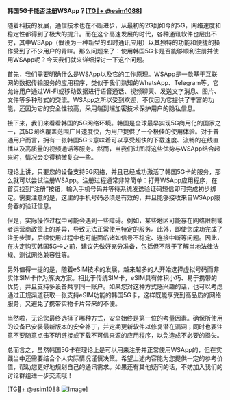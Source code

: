 **韩国5G卡能否注册WSApp？[[TG💪+ @esim1088](https://t.me/s/esim1088)]**

随着科技的发展，通信技术也在不断进步，从最初的2G到如今的5G，网络速度和稳定性都得到了极大的提升。而在这个高速发展的时代，各种通讯软件也层出不穷，其中WSApp（假设为一种新型的即时通讯应用）以其独特的功能和便捷的操作受到了不少用户的青睐。那么问题来了：使用韩国5G卡是否能够顺利注册并使用WSApp呢？今天我们就来详细探讨一下这个问题。

首先，我们需要明确什么是WSApp以及它的工作原理。WSApp是一款基于互联网的数据传输服务的应用程序，类似于我们熟知的WhatsApp、Telegram等。它允许用户通过Wi-Fi或移动数据进行语音通话、视频聊天、发送文字消息、图片、文件等多种形式的交流。WSApp之所以受到欢迎，不仅因为它提供了丰富的功能，还因为它的安全性较高，采用端到端加密技术保护用户的隐私信息。

接下来，我们来看看韩国的5G网络环境。韩国是全球最早实现5G商用化的国家之一，其5G网络覆盖范围广且速度快，为用户提供了一个极佳的使用体验。对于普通用户而言，拥有一张韩国5G卡意味着可以享受超快的下载速度、流畅的在线直播以及高质量的视频通话等服务。然而，当我们试图将这些优势与WSApp结合起来时，情况会变得稍微复杂一些。

理论上讲，只要您的设备支持5G网络，并且已经成功激活了韩国5G卡的服务，那么就可以尝试注册WSApp。注册过程通常非常简单：打开WSApp应用程序，在首页找到“注册”按钮，输入手机号码并等待系统发送验证码短信即可完成初步绑定。需要注意的是，这里的手机号码必须是有效的，并且能够接收来自WSApp服务器的验证信息。

但是，实际操作过程中可能会遇到一些障碍。例如，某些地区可能存在网络限制或者运营商政策上的差异，导致无法正常使用特定的服务。此外，即使您成功完成了注册步骤，后续使用过程中也可能面临诸如信号不稳定、连接中断等问题。因此，在决定购买韩国5G卡之前，建议先做好充分准备，包括但不限于了解当地法律法规、测试网络兼容性等。

另外值得一提的是，随着eSIM技术的发展，越来越多的人开始选择虚拟号码而非实体SIM卡作为解决方案。相比于传统SIM卡，eSIM具有体积小巧、易于携带的优势，并且支持多设备共享同一账户。如果您对这种方式感兴趣的话，也可以考虑通过正规渠道获取一张支持eSIM功能的韩国5G卡，这样既能享受到高品质的网络服务，又避免了携带实物卡片带来的不便。

当然啦，无论您最终选择了哪种方式，安全始终是第一位的考量因素。确保所使用的设备已安装最新版本的安全补丁，并定期更新软件以修复潜在漏洞；同时也要注意不要随意点击不明链接或下载不可信来源的应用程序，以免造成不必要的损失。

总而言之，虽然韩国5G卡在理论上是可以用来注册并正常使用WSApp的，但在实践当中还需要结合个人实际情况谨慎决策。希望上述内容能为您提供一定的参考价值，帮助您更好地规划自己的通讯需求。如果还有其他疑问的话，不妨加入我们的讨论群组进一步交流哦！

[[TG💪+ @esim1088](https://t.me/s/esim1088) ![Image](https://i.postimg.cc/4NQfJmqS/Snipaste-2025-05-13-00-14-12.png)]
